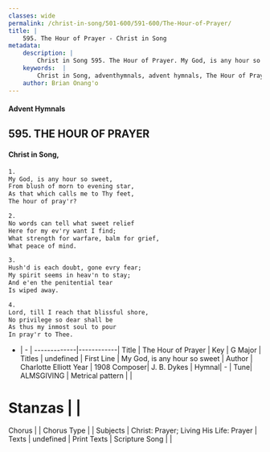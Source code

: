 ```yaml
---
classes: wide
permalink: /christ-in-song/501-600/591-600/The-Hour-of-Prayer/
title: |
    595. The Hour of Prayer - Christ in Song
metadata:
    description: |
        Christ in Song 595. The Hour of Prayer. My God, is any hour so sweet, From blush of morn to evening star, As that which calls me to Thy feet, The hour of pray'r?
    keywords:  |
        Christ in Song, adventhymnals, advent hymnals, The Hour of Prayer, My God, is any hour so sweet. 
    author: Brian Onang'o
---
```


#### Advent Hymnals
## 595. THE HOUR OF PRAYER
####  Christ in Song,

```txt
1.
My God, is any hour so sweet,
From blush of morn to evening star,
As that which calls me to Thy feet,
The hour of pray'r?

2.
No words can tell what sweet relief
Here for my ev'ry want I find;
What strength for warfare, balm for grief,
What peace of mind.

3.
Hush'd is each doubt, gone evry fear;
My spirit seems in heav'n to stay;
And e'en the penitential tear
Is wiped away.

4.
Lord, till I reach that blissful shore,
No privilege so dear shall be
As thus my inmost soul to pour
In pray'r to Thee.

```

- |   -  |
-------------|------------|
Title | The Hour of Prayer |
Key | G Major |
Titles | undefined |
First Line | My God, is any hour so sweet |
Author | Charlotte Elliott
Year | 1908
Composer| J. B. Dykes |
Hymnal|  - |
Tune| ALMSGIVING |
Metrical pattern | |
# Stanzas |  |
Chorus |  |
Chorus Type |  |
Subjects | Christ: Prayer; Living His Life: Prayer |
Texts | undefined |
Print Texts | 
Scripture Song |  |
    
